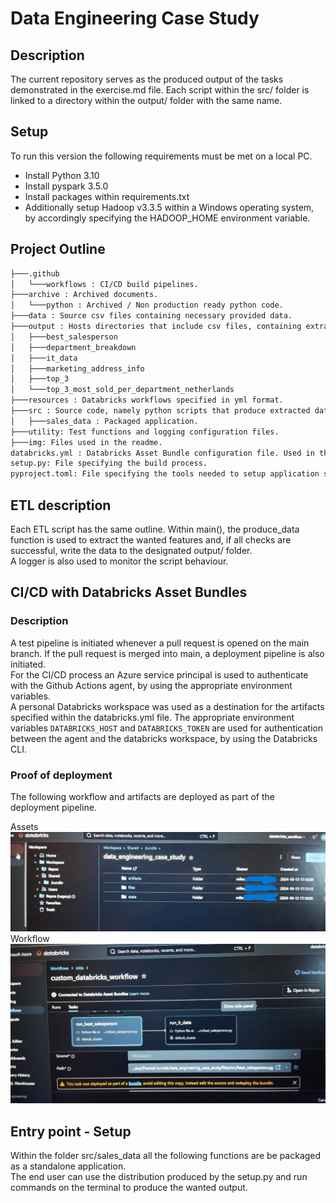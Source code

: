 # Data Engineering Case Study

## Description

The current repository serves as the produced output of the tasks demonstrated in the exercise.md file. Each script within the src/ folder is linked to a directory within the output/ folder with the same name.

## Setup

To run this version the following requirements must be met on a local PC.

- Install Python 3.10
- Install pyspark 3.5.0
- Install packages within requirements.txt
- Additionally setup Hadoop v3.3.5 within a Windows operating system, by accordingly specifying the HADOOP_HOME environment variable.

## Project Outline

```bash
├───.github 
│   └───workflows : CI/CD build pipelines.
├───archive : Archived documents.
│   └───python : Archived / Non production ready python code.
├───data : Source csv files containing necessary provided data.
├───output : Hosts directories that include csv files, containing extracted data per task.
│   ├───best_salesperson
│   ├───department_breakdown
│   ├───it_data
│   ├───marketing_address_info
│   ├───top_3
│   └───top_3_most_sold_per_department_netherlands
├───resources : Databricks workflows specified in yml format. 
├───src : Source code, namely python scripts that produce extracted data, saved in the outputs/ folder. 
│   ├───sales_data : Packaged application. 
├───utility: Test functions and logging configuration files.
├───img: Files used in the readme.
databricks.yml : Databricks Asset Bundle configuration file. Used in the CI/CD deployment process.
setup.py: File specifying the build process.
pyproject.toml: File specifying the tools needed to setup application sales-data.
```

## ETL description

Each ETL script has the same outline. Within main(), the produce_data function is used to extract the wanted features and, if all checks are successful, write the data to the designated output/ folder. <br>
A logger is also used to monitor the script behaviour.

## CI/CD with Databricks Asset Bundles

### Description
A test pipeline is initiated whenever a pull request is opened on the main branch. If the pull request is merged into main, a deployment pipeline is also initiated. <br>
For the CI/CD process an Azure service principal is used to authenticate with the Github Actions agent, by using the appropriate environment variables. <br>
A personal Databricks workspace was used as a destination for the artifacts specified within the databricks.yml file. The appropriate environment variables ```DATABRICKS_HOST``` and ```DATABRICKS_TOKEN```
are used for authentication between the agent and the databricks workspace, by using the Databricks CLI. <br>

### Proof of deployment

The following workflow and artifacts are deployed as part of the deployment pipeline.

Assets
<br>
![Assets](img/proof_of_deployment_assets.jpg)
Workflow
<br>
![Workflow](img/proof_of_deployment_workflow.jpg)

## Entry point - Setup
Within the folder src/sales_data all the following functions are be packaged as a standalone application. <br>
The end user can use the distribution produced by the setup.py and run commands on the terminal to produce the wanted output. <br>


